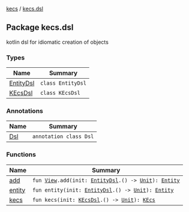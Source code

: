 [kecs](../index.md) / [kecs.dsl](./index.md)

## Package kecs.dsl

kotlin dsl for idiomatic creation of objects

### Types

| Name | Summary |
|---|---|
| [EntityDsl](-entity-dsl/index.md) | `class EntityDsl` |
| [KEcsDsl](-k-ecs-dsl/index.md) | `class KEcsDsl` |

### Annotations

| Name | Summary |
|---|---|
| [Dsl](-dsl/index.md) | `annotation class Dsl` |

### Functions

| Name | Summary |
|---|---|
| [add](add.md) | `fun `[`View`](../kecs.entity/-view/index.md)`.add(init: `[`EntityDsl`](-entity-dsl/index.md)`.() -> `[`Unit`](https://kotlinlang.org/api/latest/jvm/stdlib/kotlin/-unit/index.html)`): `[`Entity`](../kecs.entity/-entity/index.md) |
| [entity](entity.md) | `fun entity(init: `[`EntityDsl`](-entity-dsl/index.md)`.() -> `[`Unit`](https://kotlinlang.org/api/latest/jvm/stdlib/kotlin/-unit/index.html)`): `[`Entity`](../kecs.entity/-entity/index.md) |
| [kecs](kecs.md) | `fun kecs(init: `[`KEcsDsl`](-k-ecs-dsl/index.md)`.() -> `[`Unit`](https://kotlinlang.org/api/latest/jvm/stdlib/kotlin/-unit/index.html)`): `[`KEcs`](../kecs/-k-ecs/index.md) |
